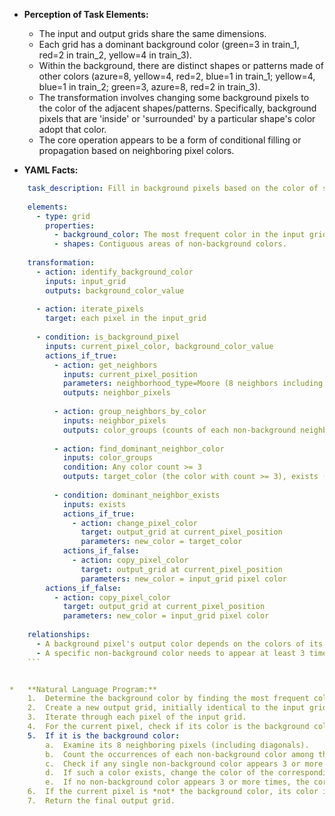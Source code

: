 *   **Perception of Task Elements:**
    *   The input and output grids share the same dimensions.
    *   Each grid has a dominant background color (green=3 in train\_1, red=2 in train\_2, yellow=4 in train\_3).
    *   Within the background, there are distinct shapes or patterns made of other colors (azure=8, yellow=4, red=2, blue=1 in train\_1; yellow=4, blue=1 in train\_2; green=3, azure=8, red=2 in train\_3).
    *   The transformation involves changing some background pixels to the color of the adjacent shapes/patterns. Specifically, background pixels that are 'inside' or 'surrounded' by a particular shape's color adopt that color.
    *   The core operation appears to be a form of conditional filling or propagation based on neighboring pixel colors.

*   **YAML Facts:**
    
```yaml
    task_description: Fill in background pixels based on the color of surrounding neighbors.
    
    elements:
      - type: grid
        properties:
          - background_color: The most frequent color in the input grid.
          - shapes: Contiguous areas of non-background colors.
    
    transformation:
      - action: identify_background_color
        inputs: input_grid
        outputs: background_color_value
    
      - action: iterate_pixels
        target: each pixel in the input_grid
    
      - condition: is_background_pixel
        inputs: current_pixel_color, background_color_value
        actions_if_true:
          - action: get_neighbors
            inputs: current_pixel_position
            parameters: neighborhood_type=Moore (8 neighbors including diagonals)
            outputs: neighbor_pixels
    
          - action: group_neighbors_by_color
            inputs: neighbor_pixels
            outputs: color_groups (counts of each non-background neighbor color)
    
          - action: find_dominant_neighbor_color
            inputs: color_groups
            condition: Any color count >= 3
            outputs: target_color (the color with count >= 3), exists (boolean)
    
          - condition: dominant_neighbor_exists
            inputs: exists
            actions_if_true:
              - action: change_pixel_color
                target: output_grid at current_pixel_position
                parameters: new_color = target_color
            actions_if_false:
              - action: copy_pixel_color
                target: output_grid at current_pixel_position
                parameters: new_color = input_grid pixel color
        actions_if_false:
          - action: copy_pixel_color
            target: output_grid at current_pixel_position
            parameters: new_color = input_grid pixel color
    
    relationships:
      - A background pixel's output color depends on the colors of its 8 immediate neighbors in the input grid.
      - A specific non-background color needs to appear at least 3 times in the neighborhood of a background pixel to cause that pixel to change to that non-background color.
    ```


*   **Natural Language Program:**
    1.  Determine the background color by finding the most frequent color in the input grid.
    2.  Create a new output grid, initially identical to the input grid.
    3.  Iterate through each pixel of the input grid.
    4.  For the current pixel, check if its color is the background color.
    5.  If it is the background color:
        a.  Examine its 8 neighboring pixels (including diagonals).
        b.  Count the occurrences of each non-background color among the neighbors.
        c.  Check if any single non-background color appears 3 or more times.
        d.  If such a color exists, change the color of the corresponding pixel in the *output grid* to that non-background color. (If multiple colors meet the condition, this needs clarification, but examples suggest only one will satisfy it per pixel).
        e.  If no non-background color appears 3 or more times, the corresponding pixel in the output grid retains the background color (no change needed from step 2).
    6.  If the current pixel is *not* the background color, its color in the output grid remains unchanged (no change needed from step 2).
    7.  Return the final output grid.
